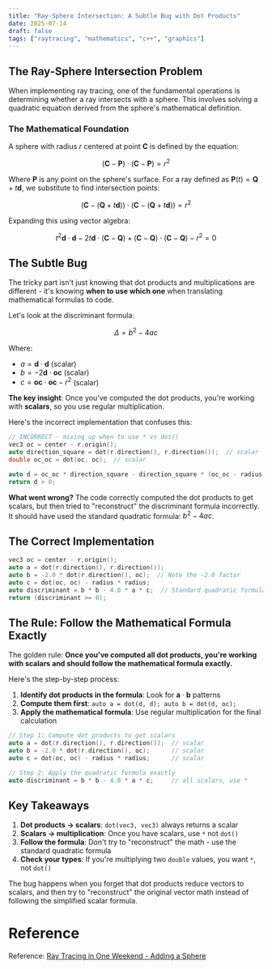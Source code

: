 ```yaml
---
title: "Ray-Sphere Intersection: A Subtle Bug with Dot Products"
date: 2025-07-14
draft: false
tags: ["raytracing", "mathematics", "c++", "graphics"]
---
```


## The Ray-Sphere Intersection Problem

When implementing ray tracing, one of the fundamental operations is determining whether a ray intersects with a sphere. This involves solving a quadratic equation derived from the sphere's mathematical definition.

### The Mathematical Foundation

A sphere with radius $r$ centered at point $\mathbf{C}$ is defined by the equation:

$$(\mathbf{C} - \mathbf{P}) \cdot (\mathbf{C} - \mathbf{P}) = r^2$$

Where $\mathbf{P}$ is any point on the sphere's surface. For a ray defined as $\mathbf{P}(t) = \mathbf{Q} + t\mathbf{d}$, we substitute to find intersection points:

$$(\mathbf{C} - (\mathbf{Q} + t\mathbf{d})) \cdot (\mathbf{C} - (\mathbf{Q} + t\mathbf{d})) = r^2$$

Expanding this using vector algebra:

$$t^2\mathbf{d} \cdot \mathbf{d} - 2t\mathbf{d} \cdot (\mathbf{C} - \mathbf{Q}) + (\mathbf{C} - \mathbf{Q}) \cdot (\mathbf{C} - \mathbf{Q}) - r^2 = 0$$

## The Subtle Bug

The tricky part isn't just knowing that dot products and multiplications are different - it's knowing **when to use which one** when translating mathematical formulas to code.

Let's look at the discriminant formula:

$$\Delta = b^2 - 4ac$$

Where:
- $a = \mathbf{d} \cdot \mathbf{d}$ (scalar)
- $b = -2\mathbf{d} \cdot \mathbf{oc}$ (scalar) 
- $c = \mathbf{oc} \cdot \mathbf{oc} - r^2$ (scalar)

**The key insight**: Once you've computed the dot products, you're working with **scalars**, so you use regular multiplication.

Here's the incorrect implementation that confuses this:

```cpp
// INCORRECT - mixing up when to use * vs dot()
vec3 oc = center - r.origin();
auto direction_square = dot(r.direction(), r.direction());  // scalar
double oc_oc = dot(oc, oc);  // scalar

auto d = oc_oc * direction_square - direction_square * (oc_oc - radius * radius);
return d > 0;
```

**What went wrong?** The code correctly computed the dot products to get scalars, but then tried to "reconstruct" the discriminant formula incorrectly. It should have used the standard quadratic formula: $b^2 - 4ac$.

## The Correct Implementation

```cpp
vec3 oc = center - r.origin();
auto a = dot(r.direction(), r.direction());
auto b = -2.0 * dot(r.direction(), oc);  // Note the -2.0 factor
auto c = dot(oc, oc) - radius * radius;
auto discriminant = b * b - 4.0 * a * c;  // Standard quadratic formula
return (discriminant >= 0);
```

## The Rule: Follow the Mathematical Formula Exactly

The golden rule: **Once you've computed all dot products, you're working with scalars and should follow the mathematical formula exactly.**

Here's the step-by-step process:

1. **Identify dot products in the formula**: Look for $\mathbf{a} \cdot \mathbf{b}$ patterns
2. **Compute them first**: `auto a = dot(d, d); auto b = dot(d, oc);`
3. **Apply the mathematical formula**: Use regular multiplication for the final calculation

```cpp
// Step 1: Compute dot products to get scalars
auto a = dot(r.direction(), r.direction());  // scalar
auto b = -2.0 * dot(r.direction(), oc);      // scalar  
auto c = dot(oc, oc) - radius * radius;      // scalar

// Step 2: Apply the quadratic formula exactly
auto discriminant = b * b - 4.0 * a * c;     // all scalars, use *
```

## Key Takeaways

1. **Dot products → scalars**: `dot(vec3, vec3)` always returns a scalar
2. **Scalars → multiplication**: Once you have scalars, use `*` not `dot()`
3. **Follow the formula**: Don't try to "reconstruct" the math - use the standard quadratic formula
4. **Check your types**: If you're multiplying two `double` values, you want `*`, not `dot()`

The bug happens when you forget that dot products reduce vectors to scalars, and then try to "reconstruct" the original vector math instead of following the simplified scalar formula.

# Reference

Reference: [Ray Tracing in One Weekend - Adding a Sphere](https://raytracing.github.io/books/RayTracingInOneWeekend.html#addingasphere)